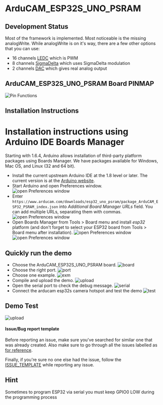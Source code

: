 # ArduCAM_ESP32S_UNO_PSRAM

## Development Status
Most of the framework is implemented. Most noticeable is the missing analogWrite. While analogWrite is on it's way, there are a few other options that you can use:
- 16 channels [LEDC](cores/esp32/esp32-hal-ledc.h) which is PWM
- 8 channels [SigmaDelta](cores/esp32/esp32-hal-sigmadelta.h) which uses SigmaDelta modulation
- 2 channels [DAC](cores/esp32/esp32-hal-dac.h) which gives real analog output

## ArduCAM_ESP32S_UNO_PSRAM Board PINMAP

![Pin Functions](docs/esp32_pinmap.png)

## Installation Instructions
Installation instructions using Arduino IDE Boards Manager
==========================================================
Starting with 1.6.4, Arduino allows installation of third-party platform packages using Boards Manager. We have packages available for Windows, Mac OS, and Linux (32 and 64 bit).

- Install the current upstream Arduino IDE at the 1.8 level or later. The current version is at the [Arduino website](http://www.arduino.cc/en/main/software).
- Start Arduino and open Preferences window.
![open Preferences window](docs/image_0.png)
- Enter ```https://www.arducam.com/downloads/esp32_uno_psram/package_ArduCAM_ESP32_PSRAM_index.json``` into *Additional Board Manager URLs* field. You can add multiple URLs, separating them with commas.
![open Preferences window](docs/image_1.png)
- Open Boards Manager from Tools > Board menu and install *esp32* platform (and don't forget to select your ESP32 board from Tools > Board menu after installation).
![open Preferences window](docs/image_2.png)
![open Preferences window](docs/image_3.png)

## Quickly run the demo 
- Choose the ArduCAM_ESP32S_UNO_PSRAM board.
![board](docs/image_4.png)
- Choose the right port.
![port](docs/image_5.png)
- Choose one example.
![exm](docs/image_6.png)
- Compile and upload the demo.
![upload](docs/image_7.png)
- Open the serial port to check the debug message.
![serial](docs/image_8.png)
- Connect the arducam esp32s camera hotspot and test the demo 
![test](docs/image_9.png)
## Demo Test
 ![upload](docs/testDemo.gif)
#### Issue/Bug report template
Before reporting an issue, make sure you've searched for similar one that was already created. Also make sure to go through all the issues labelled as [for reference](https://github.com/espressif/arduino-esp32/issues?utf8=%E2%9C%93&q=is%3Aissue%20label%3A%22for%20reference%22%20).

Finally, if you're sure no one else had the issue, follow the [ISSUE_TEMPLATE](docs/ISSUE_TEMPLATE.md) while reporting any issue.

## Hint

Sometimes to program ESP32 via serial you must keep GPIO0 LOW during the programming process
